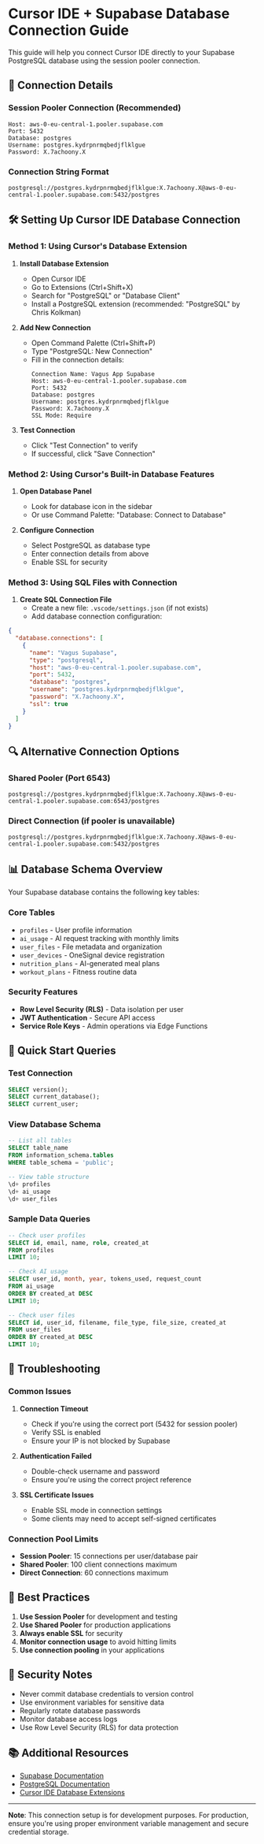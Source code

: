 # Cursor IDE + Supabase Database Connection Guide

This guide will help you connect Cursor IDE directly to your Supabase PostgreSQL database using the session pooler connection.

## 🔗 Connection Details

### Session Pooler Connection (Recommended)
```
Host: aws-0-eu-central-1.pooler.supabase.com
Port: 5432
Database: postgres
Username: postgres.kydrpnrmqbedjflklgue
Password: X.7achoony.X
```

### Connection String Format
```
postgresql://postgres.kydrpnrmqbedjflklgue:X.7achoony.X@aws-0-eu-central-1.pooler.supabase.com:5432/postgres
```

## 🛠️ Setting Up Cursor IDE Database Connection

### Method 1: Using Cursor's Database Extension

1. **Install Database Extension**
   - Open Cursor IDE
   - Go to Extensions (Ctrl+Shift+X)
   - Search for "PostgreSQL" or "Database Client"
   - Install a PostgreSQL extension (recommended: "PostgreSQL" by Chris Kolkman)

2. **Add New Connection**
   - Open Command Palette (Ctrl+Shift+P)
   - Type "PostgreSQL: New Connection"
   - Fill in the connection details:
     ```
     Connection Name: Vagus App Supabase
     Host: aws-0-eu-central-1.pooler.supabase.com
     Port: 5432
     Database: postgres
     Username: postgres.kydrpnrmqbedjflklgue
     Password: X.7achoony.X
     SSL Mode: Require
     ```

3. **Test Connection**
   - Click "Test Connection" to verify
   - If successful, click "Save Connection"

### Method 2: Using Cursor's Built-in Database Features

1. **Open Database Panel**
   - Look for database icon in the sidebar
   - Or use Command Palette: "Database: Connect to Database"

2. **Configure Connection**
   - Select PostgreSQL as database type
   - Enter connection details from above
   - Enable SSL for security

### Method 3: Using SQL Files with Connection

1. **Create SQL Connection File**
   - Create a new file: `.vscode/settings.json` (if not exists)
   - Add database connection configuration:

```json
{
  "database.connections": [
    {
      "name": "Vagus Supabase",
      "type": "postgresql",
      "host": "aws-0-eu-central-1.pooler.supabase.com",
      "port": 5432,
      "database": "postgres",
      "username": "postgres.kydrpnrmqbedjflklgue",
      "password": "X.7achoony.X",
      "ssl": true
    }
  ]
}
```

## 🔍 Alternative Connection Options

### Shared Pooler (Port 6543)
```
postgresql://postgres.kydrpnrmqbedjflklgue:X.7achoony.X@aws-0-eu-central-1.pooler.supabase.com:6543/postgres
```

### Direct Connection (if pooler is unavailable)
```
postgresql://postgres.kydrpnrmqbedjflklgue:X.7achoony.X@aws-0-eu-central-1.pooler.supabase.com:5432/postgres
```

## 📊 Database Schema Overview

Your Supabase database contains the following key tables:

### Core Tables
- `profiles` - User profile information
- `ai_usage` - AI request tracking with monthly limits
- `user_files` - File metadata and organization
- `user_devices` - OneSignal device registration
- `nutrition_plans` - AI-generated meal plans
- `workout_plans` - Fitness routine data

### Security Features
- **Row Level Security (RLS)** - Data isolation per user
- **JWT Authentication** - Secure API access
- **Service Role Keys** - Admin operations via Edge Functions

## 🚀 Quick Start Queries

### Test Connection
```sql
SELECT version();
SELECT current_database();
SELECT current_user;
```

### View Database Schema
```sql
-- List all tables
SELECT table_name 
FROM information_schema.tables 
WHERE table_schema = 'public';

-- View table structure
\d+ profiles
\d+ ai_usage
\d+ user_files
```

### Sample Data Queries
```sql
-- Check user profiles
SELECT id, email, name, role, created_at 
FROM profiles 
LIMIT 10;

-- Check AI usage
SELECT user_id, month, year, tokens_used, request_count 
FROM ai_usage 
ORDER BY created_at DESC 
LIMIT 10;

-- Check user files
SELECT id, user_id, filename, file_type, file_size, created_at 
FROM user_files 
ORDER BY created_at DESC 
LIMIT 10;
```

## 🔧 Troubleshooting

### Common Issues

1. **Connection Timeout**
   - Check if you're using the correct port (5432 for session pooler)
   - Verify SSL is enabled
   - Ensure your IP is not blocked by Supabase

2. **Authentication Failed**
   - Double-check username and password
   - Ensure you're using the correct project reference

3. **SSL Certificate Issues**
   - Enable SSL mode in connection settings
   - Some clients may need to accept self-signed certificates

### Connection Pool Limits

- **Session Pooler**: 15 connections per user/database pair
- **Shared Pooler**: 100 client connections maximum
- **Direct Connection**: 60 connections maximum

## 📝 Best Practices

1. **Use Session Pooler** for development and testing
2. **Use Shared Pooler** for production applications
3. **Always enable SSL** for security
4. **Monitor connection usage** to avoid hitting limits
5. **Use connection pooling** in your applications

## 🔐 Security Notes

- Never commit database credentials to version control
- Use environment variables for sensitive data
- Regularly rotate database passwords
- Monitor database access logs
- Use Row Level Security (RLS) for data protection

## 📚 Additional Resources

- [Supabase Documentation](https://supabase.com/docs)
- [PostgreSQL Documentation](https://www.postgresql.org/docs/)
- [Cursor IDE Database Extensions](https://marketplace.visualstudio.com/search?target=VSCode&category=Databases)

---

**Note**: This connection setup is for development purposes. For production, ensure you're using proper environment variable management and secure credential storage.
